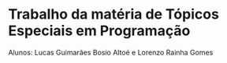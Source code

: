 # Trabalho da matéria de Tópicos Especiais em Programação
Alunos: Lucas Guimarães Bosio Altoé e Lorenzo Rainha Gomes
